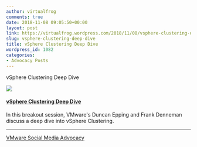 ```yaml
---
author: virtualfrog
comments: true
date: 2018-11-08 09:05:50+00:00
layout: post
link: https://virtualfrog.wordpress.com/2018/11/08/vsphere-clustering-deep-dive/
slug: vsphere-clustering-deep-dive
title: vSphere Clustering Deep Dive
wordpress_id: 1082
categories:
- Advocacy Posts
---
```


vSphere Clustering Deep Dive

[![](https://d3utlhu53nfcwz.cloudfront.net/171901/cdnImage/article/997f2fdc-1da7-493b-b270-ea76d125eab9/?size=Box320)](http://bit.ly/2OxZjeB)

#### [vSphere Clustering Deep Dive](http://bit.ly/2OxZjeB)

In this breakout session, VMware's Duncan Epping and Frank Denneman discuss a deep dive into vSphere Clustering.

* * *

[VMware Social Media Advocacy](http://advocacy.vmware.com)
